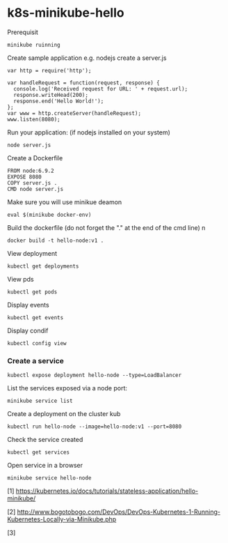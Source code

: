 # k8s-minikube-hello


Prerequisit

    minikube ruinning
  

Create sample application e.g. nodejs create a server.js

    var http = require('http');

    var handleRequest = function(request, response) {
      console.log('Received request for URL: ' + request.url);
      response.writeHead(200);
      response.end('Hello World!');
    };
    var www = http.createServer(handleRequest);
    www.listen(8080);


Run your application: (if nodejs installed on your system)

    node server.js


Create a Dockerfile

    FROM node:6.9.2
    EXPOSE 8080
    COPY server.js .
    CMD node server.js

Make sure you will use minikue deamon

    eval $(minikube docker-env)
    
    
Build the dockerfile (do not forget the "." at the end of the cmd line) n

    docker build -t hello-node:v1 .
    
   View deployment
   
    kubectl get deployments
   
   View pds
   
    kubectl get pods
   
   Display events
   
    kubectl get events
   
   Display condif
   
    kubectl config view
    
    
 ### Create a service
 
    kubectl expose deployment hello-node --type=LoadBalancer
    
   
List the services exposed via a node port: 

    minikube service list

Create a deployment on the cluster kub

    kubectl run hello-node --image=hello-node:v1 --port=8080


Check the service created

    kubectl get services

Open service in a browser

    minikube service hello-node


[1] https://kubernetes.io/docs/tutorials/stateless-application/hello-minikube/

[2] http://www.bogotobogo.com/DevOps/DevOps-Kubernetes-1-Running-Kubernetes-Locally-via-Minikube.php

[3]
